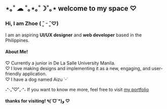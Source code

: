 ## ⋆｡˚ ☁︎ ˚｡⋆｡˚☽˚｡⋆ welcome to my space ♡
### Hi, I am Zhoe ( ˘͈ ᵕ ˘͈♡)
I am an aspiring <b>UI/UX designer</b> and <b>web developer</b> based in the Philippines.

#### About Me!
♡ Currently a junior in De La Salle University Manila. <br>
♡ I love making designs and implementing it as a new, engaging, and user-friendly application. <br>
♡ I have a dog named Aizu ˙ᵕ˙

˖⁺‧₊˚♡˚₊‧⁺˖ If you want to know me more, feel free to visit [my portfolio](https://zhoe-aeris.vercel.app/) 

#### thanks for visiting! ٩(ˊᗜˋ*)و ♡

